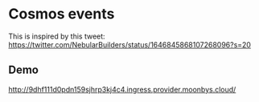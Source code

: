 # Cosmos events

This is inspired by this tweet: https://twitter.com/NebularBuilders/status/1646845868107268096?s=20

## Demo

http://9dhf111d0pdn159sjhrp3kj4c4.ingress.provider.moonbys.cloud/
